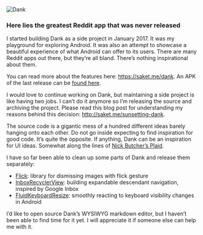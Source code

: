 ![Dank](http://saket.me/wp-content/uploads/2018/04/dank_cover.jpg)

### Here lies the greatest Reddit app that was never released

I started building Dank as a side project in January 2017. It was my playground for exploring Android. It was also an attempt to showcase a beautiful experience of what Android can offer to its users. There are many Reddit apps out there, but they’re all bland. There’s nothing inspirational about them.

You can read more about the features here: https://saket.me/dank. An APK of the last release can be [found here](https://github.com/saket/Dank/releases).

I would love to continue working on Dank, but maintaining a side project is like having two jobs. I can’t do it anymore so I’m releasing the source and archiving the project. Please read this blog post for understanding my reasons behind this decision: http://saket.me/sunsetting-dank.

The source code is a gigantic mess of a hundred different ideas barely hanging onto each other. Do not go inside expecting to find inspiration for good code. It’s quite the opposite. If anything, Dank can be an inspiration for UI ideas. Somewhat along the lines of [Nick Butcher’s Plaid](https://github.com/nickbutcher/plaid).

I have so far been able to clean up some parts of Dank and release them separately:

* [Flick](https://saket.me/flick-dismissible-images/): library for dismissing images with flick gesture
* [InboxRecyclerView](https://saket.me/inboxrecyclerview/): building expandable descendant navigation, inspired by Google Inbox
* [FluidKeyboardResize](https://saket.me/smoothly-reacting-to-keyboard/): smoothly reacting to keyboard visibility changes in Android

I’d like to open source Dank’s WYSIWYG markdown editor, but I haven’t been able to find time for it yet. I will appreciate it if someone else can help me with it.

